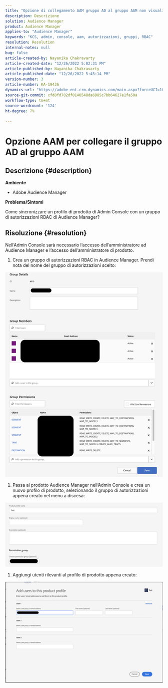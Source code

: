 ```yaml
---
title: "Opzione di collegamento AAM gruppo AD al gruppo AAM non visualizzata"
description: Descrizione
solution: Audience Manager
product: Audience Manager
applies-to: "Audience Manager"
keywords: "KCS, admin, console, aam, autorizzazioni, gruppi, RBAC"
resolution: Resolution
internal-notes: null
bug: false
article-created-by: Nayanika Chakravarty
article-created-date: "12/26/2022 5:02:31 PM"
article-published-by: Nayanika Chakravarty
article-published-date: "12/26/2022 5:45:14 PM"
version-number: 3
article-number: KA-19436
dynamics-url: "https://adobe-ent.crm.dynamics.com/main.aspx?forceUCI=1&pagetype=entityrecord&etn=knowledgearticle&id=8ff73912-3f85-ed11-81ac-6045bd006b4b"
source-git-commit: cfd8fd702df0140548da6985c7bb64627e1fa50a
workflow-type: tm+mt
source-wordcount: '124'
ht-degree: 7%

---
```


# Opzione AAM per collegare il gruppo AD al gruppo AAM

## Descrizione {#description}


<b>Ambiente</b>

- Adobe Audience Manager

<b>Problema/Sintomi</b>

Come sincronizzare un profilo di prodotto di Admin Console con un gruppo di autorizzazioni RBAC di Audience Manager?


## Risoluzione {#resolution}


Nell’Admin Console sarà necessario l’accesso dell’amministratore ad Audience Manager e l’accesso dell’amministratore di prodotto.

1) Crea un gruppo di autorizzazioni RBAC in Audience Manager. Prendi nota del nome del gruppo di autorizzazioni scelto:

![](assets/5a5b40de-a9cf-ec11-a7b5-00224809c196.png)

1) Passa al prodotto Audience Manager nell’Admin Console e crea un nuovo profilo di prodotto, selezionando il gruppo di autorizzazioni appena creato nel menu a discesa:

![](assets/2689da02-aacf-ec11-a7b5-00224809c196.png)

1) Aggiungi utenti rilevanti al profilo di prodotto appena creato:

![](assets/6a896e46-aacf-ec11-a7b5-00224809c196.png)
